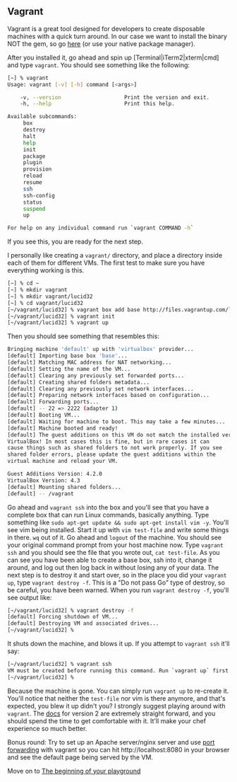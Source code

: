 Vagrant
-------
Vagrant is a great tool designed for developers to create disposable machines with a quick turn around. In our case we want to install the binary NOT the gem, so go [here](http://downloads.vagrantup.com/) (or use your native package manager).

After you installed it, go ahead and spin up [Terminal|iTerm2|xterm|cmd] and type `vagrant`. You should see something like the following:
```bash
[~] % vagrant
Usage: vagrant [-v] [-h] command [<args>]

    -v, --version                    Print the version and exit.
    -h, --help                       Print this help.

Available subcommands:
     box
     destroy
     halt
     help
     init
     package
     plugin
     provision
     reload
     resume
     ssh
     ssh-config
     status
     suspend
     up

For help on any individual command run `vagrant COMMAND -h`
```
If you see this, you are ready for the next step.

I personally like creating a `vagrant/` directory, and place a directory inside each of them for different VMs. The first test to make sure you have everything working is this.

```bash
[~] % cd ~
[~] % mkdir vagrant
[~] % mkdir vagrant/lucid32
[~] % cd vagrant/lucid32
[~/vagrant/lucid32] % vagrant box add base http://files.vagrantup.com/lucid32.box
[~/vagrant/lucid32] % vagrant init
[~/vagrant/lucid32] % vagrant up
```
Then you should see something that resembles this:

```bash
Bringing machine 'default' up with 'virtualbox' provider...
[default] Importing base box 'base'...
[default] Matching MAC address for NAT networking...
[default] Setting the name of the VM...
[default] Clearing any previously set forwarded ports...
[default] Creating shared folders metadata...
[default] Clearing any previously set network interfaces...
[default] Preparing network interfaces based on configuration...
[default] Forwarding ports...
[default] -- 22 => 2222 (adapter 1)
[default] Booting VM...
[default] Waiting for machine to boot. This may take a few minutes...
[default] Machine booted and ready!
[default] The guest additions on this VM do not match the installed version of
VirtualBox! In most cases this is fine, but in rare cases it can
cause things such as shared folders to not work properly. If you see
shared folder errors, please update the guest additions within the
virtual machine and reload your VM.

Guest Additions Version: 4.2.0
VirtualBox Version: 4.3
[default] Mounting shared folders...
[default] -- /vagrant
```

Go ahead and `vagrant ssh` into the box and you'll see that you have a complete box that can run Linux commands, basically anything. Type something like `sudo apt-get update && sudo apt-get install vim -y`. You'll see vim being installed. Start it up with `vim test-file` and write some things in there. `wq` out of it. Go ahead and `logout` of the machine. You should see your original command prompt from your host machine now. Type `vagrant ssh` and you should see the file that you wrote out, `cat test-file`.
As you can see you have been able to create a base box, ssh into it, change it around, and log out then log back in without losing any of your data.
The next step is to destroy it and start over, so in the place you did your `vagrant up`, type `vagrant destroy -f`. This is a "Do not pass Go" type of destroy, so be careful, you have been warned.
When you run `vagrant destroy -f`, you'll see output like:
```bash
[~/vagrant/lucid32] % vagrant destroy -f
[default] Forcing shutdown of VM...
[default] Destroying VM and associated drives...
[~/vagrant/lucid32] %
```
It shuts down the machine, and blows it up. If you attempt to `vagrant ssh` it'll say:
```bash
[~/vagrant/lucid32] % vagrant ssh
VM must be created before running this command. Run `vagrant up` first.
[~/vagrant/lucid32] %
```
Because the machine is gone. You can simply run `vagrant up` to re-create it. You'll notice that neither the `test-file` nor vim is there anymore, and that's expected, you blew it up didn't you? I strongly suggest playing around with `vagrant`. The [docs](http://docs.vagrantup.com/v2/) for version 2 are extremely straight forward, and you should spend the time to get comfortable with it. It'll make your chef experience so much better. 

Bonus round: Try to set up an Apache server/nginx server and use [port forwarding](http://docs.vagrantup.com/v2/networking/forwarded_ports.html) with vagrant so you can hit http://localhost:8080 in your browser and see the default page being served by the VM.

Move on to [The beginning of your playground](03-vm-setup.md)
